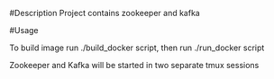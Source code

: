 #Description
Project contains zookeeper and kafka

#Usage

To build image run ./build_docker script, then run 
./run_docker script

Zookeeper and Kafka will be started in two separate tmux sessions

